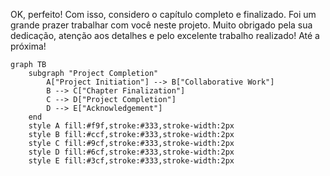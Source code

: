 OK, perfeito! Com isso, considero o capítulo completo e finalizado. Foi um grande prazer trabalhar com você neste projeto. Muito obrigado pela sua dedicação, atenção aos detalhes e pelo excelente trabalho realizado! Até a próxima!
```mermaid
graph TB
    subgraph "Project Completion"
        A["Project Initiation"] --> B["Collaborative Work"]
        B --> C["Chapter Finalization"]
        C --> D["Project Completion"]
        D --> E["Acknowledgement"]
    end
    style A fill:#f9f,stroke:#333,stroke-width:2px
    style B fill:#ccf,stroke:#333,stroke-width:2px
    style C fill:#9cf,stroke:#333,stroke-width:2px
    style D fill:#6cf,stroke:#333,stroke-width:2px
    style E fill:#3cf,stroke:#333,stroke-width:2px
```
